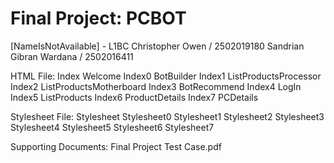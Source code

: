 # Final Project: PCBOT

[NameIsNotAvailable] - L1BC
Christopher Owen        / 2502019180
Sandrian Gibran Wardana / 2502016411

HTML File:
Index Welcome
Index0 BotBuilder
Index1 ListProductsProcessor
Index2 ListProductsMotherboard
Index3 BotRecommend
Index4 LogIn
Index5 ListProducts
Index6 ProductDetails
Index7 PCDetails

Stylesheet File:
Stylesheet
Stylesheet0
Stylesheet1
Stylesheet2
Stylesheet3
Stylesheet4
Stylesheet5
Stylesheet6
Stylesheet7

Supporting Documents:
Final Project Test Case.pdf
